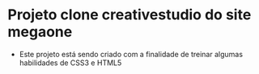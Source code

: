 # Projeto clone creativestudio do site megaone

- Este projeto está sendo criado com a finalidade de treinar algumas habilidades de CSS3 e HTML5